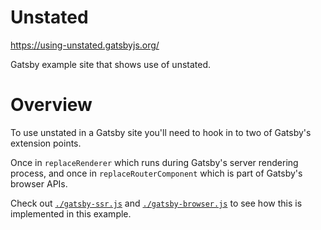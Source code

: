 # Unstated

https://using-unstated.gatsbyjs.org/

Gatsby example site that shows use of unstated.

# Overview

To use unstated in a Gatsby site you'll need to hook in to two of Gatsby's
extension points.

Once in `replaceRenderer` which runs during Gatsby's server rendering process,
and once in `replaceRouterComponent` which is part of Gatsby's browser APIs.

Check out [`./gatsby-ssr.js`](./gatsby-ssr.js) and
[`./gatsby-browser.js`](./gatsby-browser.js) to see how this is implemented in this example.
